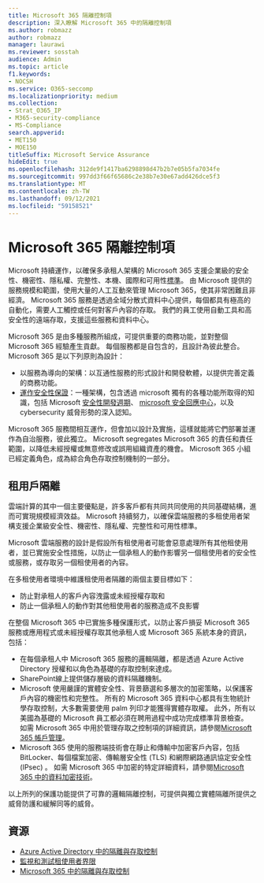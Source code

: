 ```yaml
---
title: Microsoft 365 隔離控制項
description: 深入瞭解 Microsoft 365 中的隔離控制項
ms.author: robmazz
author: robmazz
manager: laurawi
ms.reviewer: sosstah
audience: Admin
ms.topic: article
f1.keywords:
- NOCSH
ms.service: O365-seccomp
ms.localizationpriority: medium
ms.collection:
- Strat_O365_IP
- M365-security-compliance
- MS-Compliance
search.appverid:
- MET150
- MOE150
titleSuffix: Microsoft Service Assurance
hideEdit: true
ms.openlocfilehash: 312de9f1417ba6298898d47b2b7e05b5fa7034fe
ms.sourcegitcommit: 997dd3f66f65686c2e38b7e30e67add426dce5f3
ms.translationtype: MT
ms.contentlocale: zh-TW
ms.lasthandoff: 09/12/2021
ms.locfileid: "59158521"
---
```

# <a name="microsoft-365-isolation-controls"></a>Microsoft 365 隔離控制項

Microsoft 持續運作，以確保多承租人架構的 Microsoft 365 支援企業級的安全性、機密性、隱私權、完整性、本機、國際和可用性[標準](https://www.microsoft.com/trust-center/compliance/compliance-overview)。 由 Microsoft 提供的服務規模和範圍，使用大量的人工互動來管理 Microsoft 365，使其非常困難且非經濟。 Microsoft 365 服務是透過全域分散式資料中心提供，每個都具有極高的自動化，需要人工觸控或任何對客戶內容的存取。 我們的員工使用自動工具和高安全性的遠端存取，支援這些服務和資料中心。

Microsoft 365 是由多種服務所組成，可提供重要的商務功能，並對整個 Microsoft 365 經驗產生貢獻。 每個服務都是自包含的，且設計為彼此整合。 Microsoft 365 是以下列原則為設計：

- 以服務為導向的架構：以互通性服務的形式設計和開發軟體，以提供完善定義的商務功能。
- [運作安全性保證](https://www.microsoft.com/securityengineering/osa)：一種架構，包含透過 microsoft 獨有的各種功能所取得的知識，包括 Microsoft [安全性開發週期](https://www.microsoft.com/sdl/default.aspx)、 [microsoft 安全回應中心](https://www.microsoft.com/msrc)，以及 cybersecurity 威脅形勢的深入認知。

Microsoft 365 服務間相互運作，但會加以設計及實施，這樣就能將它們部署並運作為自治服務，彼此獨立。 Microsoft segregates Microsoft 365 的責任和責任範圍，以降低未經授權或無意修改或誤用組織資產的機會。 Microsoft 365 小組已經定義角色，成為綜合角色存取控制機制的一部分。

## <a name="tenant-isolation"></a>租用戶隔離

雲端計算的其中一個主要優點是，許多客戶都有共同共同使用的共同基礎結構，進而可實現規模經濟效益。 Microsoft 持續努力，以確保雲端服務的多租使用者架構支援企業級安全性、機密性、隱私權、完整性和可用性標準。

Microsoft 雲端服務的設計是假設所有租使用者可能會惡意處理所有其他租使用者，並已實施安全性措施，以防止一個承租人的動作影響另一個租使用者的安全性或服務，或存取另一個租使用者的內容。

在多租使用者環境中維護租使用者隔離的兩個主要目標如下：

- 防止對承租人的客戶內容洩露或未經授權存取和
- 防止一個承租人的動作對其他租使用者的服務造成不良影響

在整個 Microsoft 365 中已實施多種保護形式，以防止客戶損妥 Microsoft 365 服務或應用程式或未經授權存取其他承租人或 Microsoft 365 系統本身的資訊，包括：

- 在每個承租人中 Microsoft 365 服務的邏輯隔離，都是透過 Azure Active Directory 授權和以角色為基礎的存取控制來達成。
- SharePoint線上提供儲存層級的資料隔離機制。
- Microsoft 使用嚴謹的實體安全性、背景篩選和多層次的加密策略，以保護客戶內容的機密性和完整性。 所有的 Microsoft 365 資料中心都具有生物統計學存取控制，大多數需要使用 palm 列印才能獲得實體存取權。 此外，所有以美國為基礎的 Microsoft 員工都必須在聘用過程中成功完成標準背景檢查。 如需 Microsoft 365 中用於管理存取之控制項的詳細資訊，請參閱[Microsoft 365 帳戶管理](assurance-microsoft-365-account-management.md)。
- Microsoft 365 使用的服務端技術會在靜止和傳輸中加密客戶內容，包括 BitLocker、每個檔案加密、傳輸層安全性 (TLS) 和網際網路通訊協定安全性 (IPsec) 。 如需 Microsoft 365 中加密的特定詳細資料，請參閱[Microsoft 365 中的資料加密技術](/microsoft-365/compliance/office-365-encryption-in-the-microsoft-cloud-overview)。

以上所列的保護功能提供了可靠的邏輯隔離控制，可提供與獨立實體隔離所提供之威脅防護和緩解同等的威脅。

## <a name="resources"></a>資源

- [Azure Active Directory 中的隔離與存取控制](/microsoft-365/enterprise/microsoft-365-isolation-in-azure-active-directory)
- [監視和測試租使用者界限](assurance-monitoring-and-testing.md)
- [Microsoft 365 中的隔離與存取控制](/microsoft-365/enterprise/microsoft-365-isolation-in-microsoft-365)

